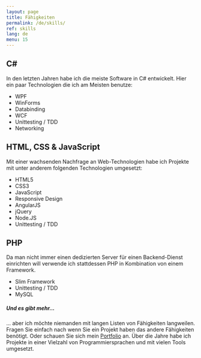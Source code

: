```yaml
---
layout: page
title: Fähigkeiten
permalink: /de/skills/
ref: skills
lang: de
menu: 15
---
```


C#
---
In den letzten Jahren habe ich die meiste Software in C# entwickelt.
Hier ein paar Technologien die ich am Meisten benutze:

* WPF
* WinForms
* Databinding
* WCF
* Unittesting / TDD
* Networking

HTML, CSS & JavaScript
----------
Mit einer wachsenden Nachfrage an Web-Technologien habe ich Projekte mit unter anderem folgenden Technologien umgesetzt:

* HTML5
* CSS3
* JavaScript
* Responsive Design 
* AngularJS
* jQuery
* Node.JS
* Unittesting / TDD

PHP
---
Da man nicht immer einen dedizierten Server für einen Backend-Dienst einrichten will verwende ich stattdessen PHP in Kombination von einem Framework.

* Slim Framework
* Unittesting / TDD
* MySQL


##### Und es gibt mehr...
... aber ich möchte niemanden mit langen Listen von Fähigkeiten langweilen.
Fragen Sie einfach nach wenn Sie ein Projekt haben das andere Fähigkeiten benötigt. Oder schauen Sie sich mein [Portfolio](/portfolio/) an.
Über die Jahre habe ich Projekte in einer Vielzahl  von Programmiersprachen und mit vielen Tools umgesetzt.
